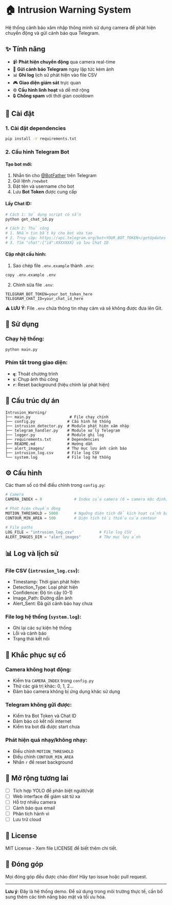# 🏠 Intrusion Warning System

Hệ thống cảnh báo xâm nhập thông minh sử dụng camera để phát hiện chuyển động và gửi cảnh báo qua Telegram.

## ✨ Tính năng

- 📹 **Phát hiện chuyển động** qua camera real-time
- 🚨 **Gửi cảnh báo Telegram** ngay lập tức kèm ảnh
- 📊 **Ghi log** lịch sử phát hiện vào file CSV
- 🎮 **Giao diện giám sát** trực quan
- ⚙️ **Cấu hình linh hoạt** và dễ mở rộng
- 🔒 **Chống spam** với thời gian cooldown

## 🚀 Cài đặt

### 1. Cài đặt dependencies
```bash
pip install -r requirements.txt
```

### 2. Cấu hình Telegram Bot

#### Tạo bot mới:
1. Nhắn tin cho [@BotFather](https://t.me/botfather) trên Telegram
2. Gửi lệnh `/newbot`
3. Đặt tên và username cho bot
4. Lưu **Bot Token** được cung cấp

#### Lấy Chat ID:
```bash
# Cách 1: Sử dụng script có sẵn
python get_chat_id.py

# Cách 2: Thủ công
# 1. Nhắn tin bất kỳ cho bot vừa tạo
# 2. Truy cập: https://api.telegram.org/bot<YOUR_BOT_TOKEN>/getUpdates
# 3. Tìm "chat":{"id":XXXXXXX} và lưu Chat ID
```

#### Cập nhật cấu hình:
1. Sao chép file `.env.example` thành `.env`:
```bash
copy .env.example .env
```

2. Chỉnh sửa file `.env`:
```env
TELEGRAM_BOT_TOKEN=your_bot_token_here
TELEGRAM_CHAT_ID=your_chat_id_here
```

**⚠️ LƯU Ý**: File `.env` chứa thông tin nhạy cảm và sẽ không được đưa lên Git.

## 🎯 Sử dụng

### Chạy hệ thống:
```bash
python main.py
```

### Phím tắt trong giao diện:
- **`q`**: Thoát chương trình
- **`s`**: Chụp ảnh thủ công
- **`r`**: Reset background (hiệu chỉnh lại phát hiện)

## 📁 Cấu trúc dự án

```
Intrusion_Warning/
├── main.py                 # File chạy chính
├── config.py              # Cấu hình hệ thống
├── intrusion_detector.py  # Module phát hiện xâm nhập
├── telegram_handler.py    # Module xử lý Telegram
├── logger.py              # Module ghi log
├── requirements.txt       # Dependencies
├── README.md              # Hướng dẫn
├── alert_images/          # Thư mục lưu ảnh cảnh báo
├── intrusion_log.csv      # File log CSV
└── system.log             # File log hệ thống
```

## ⚙️ Cấu hình

Các tham số có thể điều chỉnh trong `config.py`:

```python
# Camera
CAMERA_INDEX = 0              # Index của camera (0 = camera mặc định)

# Phát hiện chuyển động
MOTION_THRESHOLD = 5000       # Ngưỡng diện tích để kích hoạt cảnh báo
CONTOUR_MIN_AREA = 500        # Diện tích tối thiểu của contour

# File paths
LOG_FILE = "intrusion_log.csv"           # File log CSV
ALERT_IMAGES_DIR = "alert_images"        # Thư mục lưu ảnh
```

## 📊 Log và lịch sử

### File CSV (`intrusion_log.csv`):
- Timestamp: Thời gian phát hiện
- Detection_Type: Loại phát hiện
- Confidence: Độ tin cậy (0-1)
- Image_Path: Đường dẫn ảnh
- Alert_Sent: Đã gửi cảnh báo hay chưa

### File log hệ thống (`system.log`):
- Ghi lại các sự kiện hệ thống
- Lỗi và cảnh báo
- Trạng thái kết nối

## 🔧 Khắc phục sự cố

### Camera không hoạt động:
- Kiểm tra `CAMERA_INDEX` trong `config.py`
- Thử các giá trị khác: 0, 1, 2...
- Đảm bảo camera không bị ứng dụng khác sử dụng

### Telegram không gửi được:
- Kiểm tra Bot Token và Chat ID
- Đảm bảo có kết nối internet
- Kiểm tra bot đã được start chưa

### Phát hiện quá nhạy/không nhạy:
- Điều chỉnh `MOTION_THRESHOLD`
- Điều chỉnh `CONTOUR_MIN_AREA`
- Nhấn `r` để reset background

## 🔮 Mở rộng tương lai

- [ ] Tích hợp YOLO để phân biệt người/vật
- [ ] Web interface để giám sát từ xa
- [ ] Hỗ trợ nhiều camera
- [ ] Cảnh báo qua email
- [ ] Phân tích hành vi
- [ ] Lưu trữ cloud

## 📄 License

MIT License - Xem file LICENSE để biết thêm chi tiết.

## 🤝 Đóng góp

Mọi đóng góp đều được chào đón! Hãy tạo issue hoặc pull request.

---

**Lưu ý**: Đây là hệ thống demo. Để sử dụng trong môi trường thực tế, cần bổ sung thêm các tính năng bảo mật và tối ưu hóa.